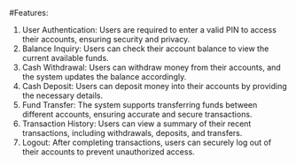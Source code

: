 #Features:
<br>
1. User Authentication: Users are required to enter a valid PIN to access their accounts, ensuring security and privacy.<br>
2. Balance Inquiry: Users can check their account balance to view the current available funds.<br>
3. Cash Withdrawal: Users can withdraw money from their accounts, and the system updates the balance accordingly.<br>
4. Cash Deposit: Users can deposit money into their accounts by providing the necessary details.<br>
5. Fund Transfer: The system supports transferring funds between different accounts, ensuring accurate and secure transactions.<br>
6. Transaction History: Users can view a summary of their recent transactions, including withdrawals, deposits, and transfers.<br>
7. Logout: After completing transactions, users can securely log out of their accounts to prevent unauthorized access.<br>